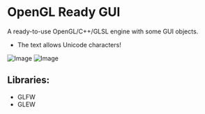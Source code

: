 # OpenGL Ready GUI

A ready-to-use OpenGL/C++/GLSL engine with some GUI objects. 

* The text allows Unicode characters!

![Image](https://i.imgur.com/8TEG91X.png)
![Image](https://i.imgur.com/fzRyNLM.png)

## Libraries:

* GLFW
* GLEW
